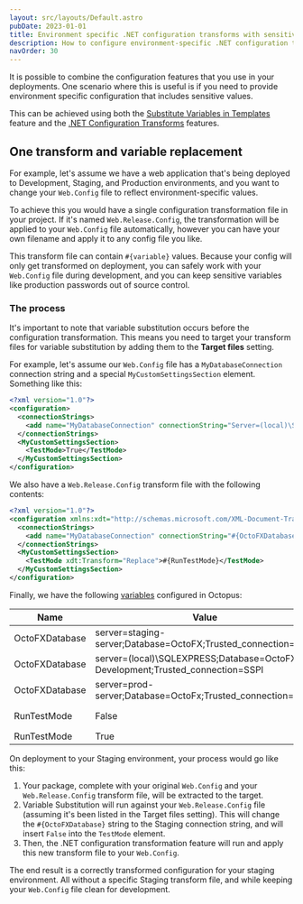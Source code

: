 ```yaml
---
layout: src/layouts/Default.astro
pubDate: 2023-01-01
title: Environment specific .NET configuration transforms with sensitive values
description: How to configure environment-specific .NET configuration transforms while keeping sensitive values in Octopus.
navOrder: 30
---
```


It is possible to combine the configuration features that you use in your deployments. One scenario where this is useful is if you need to provide environment specific configuration that includes sensitive values.

This can be achieved using both the [Substitute Variables in Templates](/docs/projects/steps/configuration-features/substitute-variables-in-templates/) feature and the [.NET Configuration Transforms](/docs/projects/steps/configuration-features/configuration-transforms/) features.

## One transform and variable replacement

For example, let's assume we have a web application that's being deployed to Development, Staging, and Production environments, and you want to change your `Web.Config` file to reflect environment-specific values.

To achieve this you would have a single configuration transformation file in your project. If it's named `Web.Release.Config`, the transformation will be applied to your `Web.Config` file automatically, however you can have your own filename and apply it to any config file you like.

This transform file can contain `#{variable}` values. Because your config will only get transformed on deployment, you can safely work with your `Web.Config` file during development, and you can keep sensitive variables like production passwords out of source control.

### The process

It's important to note that variable substitution occurs before the configuration transformation. This means you need to target your transform files for variable substitution by adding them to the **Target files** setting.

For example, let's assume our `Web.Config` file has a `MyDatabaseConnection` connection string and a special `MyCustomSettingsSection` element. Something like this:

```xml
<?xml version="1.0"?>
<configuration>
  <connectionStrings>
    <add name="MyDatabaseConnection" connectionString="Server=(local)\SQLExpress;Database=OctoFX;Trusted_connection=SSPI"/>
  </connectionStrings>
  <MyCustomSettingsSection>
    <TestMode>True</TestMode>
  </MyCustomSettingsSection>
</configuration>
```

We also have a `Web.Release.Config` transform file with the following contents:

```xml
<?xml version="1.0"?>
<configuration xmlns:xdt="http://schemas.microsoft.com/XML-Document-Transform">
  <connectionStrings>
    <add name="MyDatabaseConnection" connectionString="#{OctoFXDatabase}" xdt:Transform="SetAttributes" xdt:Locator="Match(name)"/>
  </connectionStrings>
  <MyCustomSettingsSection>
    <TestMode xdt:Transform="Replace">#{RunTestMode}</TestMode>
  </MyCustomSettingsSection>
</configuration>
```

Finally, we have the following [variables](/docs/projects/variables/) configured in Octopus:

| Name       | Value   | Scope   |
| ------------- | ------- | ------ |
| OctoFXDatabase | server=staging-server;Database=OctoFX;Trusted_connection=SSPI | Staging |
| OctoFXDatabase | server=(local)\SQLEXPRESS;Database=OctoFX-Development;Trusted_connection=SSPI | Development |
| OctoFXDatabase | server=prod-server;Database=OctoFx;Trusted_connection=SSPI | Production |
| RunTestMode   | False    | Production, Staging |
| RunTestMode   | True     | Development         |

On deployment to your Staging environment, your process would go like this:

1. Your package, complete with your original `Web.Config` and your `Web.Release.Config` transform file, will be extracted to the target.
2. Variable Substitution will run against your `Web.Release.Config` file (assuming it's been listed in the Target files setting).
This will change the `#{OctoFXDatabase}` string to the Staging connection string, and will insert `False` into the `TestMode` element.
3. Then, the .NET configuration transformation feature will run and apply this new transform file to your `Web.Config`.

The end result is a correctly transformed configuration for your staging environment. All without a specific Staging transform file, and while keeping your `Web.Config` file clean for development.
